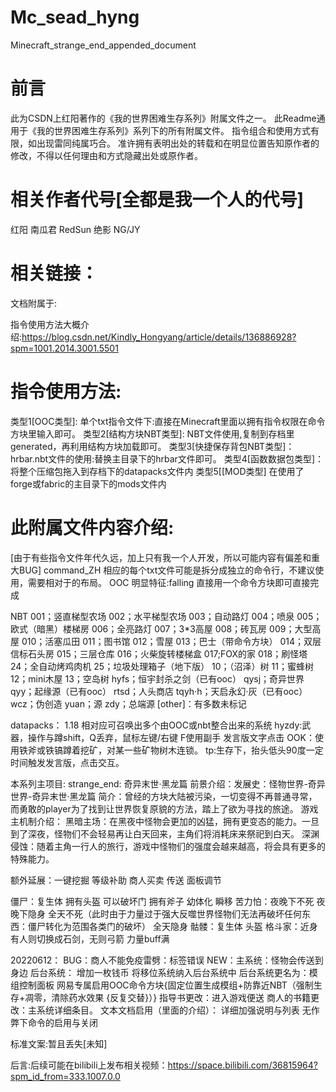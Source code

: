# Mc_sead_hyng
Minecraft_strange_end_appended_document
# 前言
此为CSDN上红阳著作的《我的世界困难生存系列》附属文件之一。
此Readme通用于《我的世界困难生存系列》系列下的所有附属文件。
指令组合和使用方式有限，如出现雷同纯属巧合。
准许拥有表明出处的转载和在明显位置告知原作者的修改，不得以任何理由和方式隐藏出处或原作者。
# 相关作者代号[全都是我一个人的代号]
红阳 南瓜君 RedSun 绝影 NG/JY
# 相关链接：
文档附属于:

指令使用方法大概介绍:https://blog.csdn.net/Kindly_Hongyang/article/details/136886928?spm=1001.2014.3001.5501

# 指令使用方法:
类型1[OOC类型]:
单个txt指令文件下:直接在Minecraft里面以拥有指令权限在命令方块里输入即可。
类型2[结构方块NBT类型]:
NBT文件使用,复制到存档里generated，再利用结构方块加载即可。
类型3[快捷保存背包NBT类型]：
hrbar.nbt文件的使用:替换主目录下的hrbar文件即可。
类型4[函数数据包类型]：
将整个压缩包拖入到存档下的datapacks文件内
类型5[[MOD类型]
在使用了forge或fabric的主目录下的mods文件内

# 此附属文件内容介绍:
[由于有些指令文件年代久远，加上只有我一个人开发，所以可能内容有偏差和重大BUG]
 command_ZH
相应的每个txt文件可能是拆分成独立的命令行，不建议使用，需要相对于的布局。
OOC 明显特征:falling 直接用一个命令方块即可直接完成

 NBT
001；竖直梯型农场
002；水平梯型农场
003；自动路灯
004；喷泉
005；欧式（暗黑）楼梯房
006；全亮路灯
007；3*3高屋
008；砖瓦房
009；大型高屋
010；活塞瓜田
011；图书馆
012；雪屋
013；巴士（带命令方块）
014；双层信标石头房
015；三层仓库
016；火柴旋转楼梯盒
017;FOX的家
018；刷怪塔
24；全自动烤鸡肉机
25；垃圾处理箱子（地下版）
10；（沼泽）树
11；蜜蜂树
12；mini木屋
13；空岛树
hyfs；恒宇封杀之剑（已有ooc）
qysj；奇异世界
qyy；起缘源（已有ooc）
rtsd；人头商店
tqyh·h；天启永幻·灰（已有ooc）
wcz；伪创造
yuan；源
zdy；总端源
[other]：有多数未标记

datapacks：
  1.18  相对应可召唤出多个由OOC或nbt整合出来的系统
  hyzdy:武器，操作与蹲shift，Q丢弃，鼠标左键/右键  F使用副手  发言版文字点击
  OOK：使用铁斧或铁镐蹲着挖矿，对某一些矿物树木连锁。
  tp:生存下，抬头低头90度一定时间触发发言版，点击交互。

本系列主项目:
 strange_end:
  奇异末世·黑龙篇
前景介绍：发展史：怪物世界-奇异世界-奇异末世·黑龙篇
简介：曾经的方块大陆被污染，一切变得不再普通寻常，而勇敢的player为了找到让世界恢复原貌的方法，踏上了欲为寻找的旅途。
游戏主机制介绍：
黑暗主场：在黑夜中怪物会更加的凶猛，拥有更变态的能力。一旦到了深夜，怪物们不会轻易再让白天回来，主角们将消耗床来祭祀到白天。
深渊侵蚀：随着主角一行人的旅行，游戏中怪物们的强度会越来越高，将会具有更多的特殊能力。

额外延展：一键挖掘 等级补助 商人买卖 传送 面板调节

僵尸：复生体 拥有头盔 可以破坏门 拥有斧子 幼体化 瞬移
苦力怕：夜晚下不死 夜晚下隐身 全天不死（此时由于力量过于强大反噬世界怪物们无法再破坏任何东西：僵尸转化为范围各类门的破坏） 全天隐身
骷髅：复生体 头盔  格斗家：近身有人则切换成石剑，无则弓箭  力量buff满



20220612：
BUG：商人不能免疫雷劈：标签错误
NEW：主系统：怪物会传送到身边
           后台系统：
           增加一枚钱币
           将移位系统纳入后台系统中
           后台系统更名为：模组控制面板
网易专属启用OOC命令方块{固定位置生成模组+防靠近NBT（强制生存+凋零，清除药水效果 {反复交替}）}
指导书更改：进入游戏便送
商人的书籍更改：主系统详细条目。
文本文档启用（里面的介绍）：
详细加强说明与列表
无作弊下命令的启用与关闭

标准文案:暂且丢失[未知]

后言:后续可能在bilibili上发布相关视频：https://space.bilibili.com/36815964?spm_id_from=333.1007.0.0

